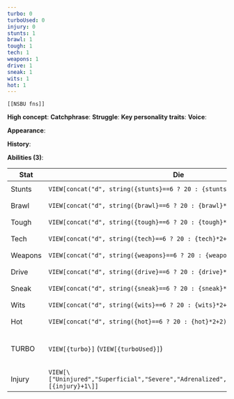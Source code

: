 ```yaml
---
turbo: 0
turboUsed: 0
injury: 0
stunts: 1
brawl: 1
tough: 1
tech: 1
weapons: 1
drive: 1
sneak: 1
wits: 1
hot: 1
---
```

```meta-bind-embed
[[NSBU fns]]
```
**High concept**: 
**Catchphrase**: 
**Struggle**: 
**Key personality traits**: 
**Voice**: 

**Appearance**:

**History**:

**Abilities (3)**:

| Stat    | Die                                                                        | Boom!                                                    |
| ------- | -------------------------------------------------------------------------- | -------------------------------------------------------- |
| Stunts  | `VIEW[concat("d", string({stunts}==6 ? 20 : {stunts}*2+2))]`               | `BUTTON[boom-stunts]`                                    |
| Brawl   | `VIEW[concat("d", string({brawl}==6 ? 20 : {brawl}*2+2))]`                 | `BUTTON[boom-brawl]`                                     |
| Tough   | `VIEW[concat("d", string({tough}==6 ? 20 : {tough}*2+2))]`                 | `BUTTON[boom-tough]`                                     |
| Tech    | `VIEW[concat("d", string({tech}==6 ? 20 : {tech}*2+2))]`                   | `BUTTON[boom-tech]`                                      |
| Weapons | `VIEW[concat("d", string({weapons}==6 ? 20 : {weapons}*2+2))]`             | `BUTTON[boom-weapons]`                                   |
| Drive   | `VIEW[concat("d", string({drive}==6 ? 20 : {drive}*2+2))]`                 | `BUTTON[boom-drive]`                                     |
| Sneak   | `VIEW[concat("d", string({sneak}==6 ? 20 : {sneak}*2+2))]`                 | `BUTTON[boom-sneak]`                                     |
| Wits    | `VIEW[concat("d", string({wits}==6 ? 20 : {wits}*2+2))]`                   | `BUTTON[boom-wits]`                                      |
| Hot     | `VIEW[concat("d", string({hot}==6 ? 20 : {hot}*2+2))]`                     | `BUTTON[boom-hot]`                                       |
| TURBO   | `VIEW[{turbo}]` (`VIEW[{turboUsed}]`)                                      | `BUTTON[turbo-inc, turbo-inc10, turbo-dec, turbo-0, turbo-reset]` |
| Injury  | `VIEW[\["Uninjured","Superficial","Severe","Adrenalized","Incapacitated/Dead"\]\[{injury}+1\]]` | `BUTTON[injury-inc, injury-dec]`                         |
